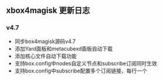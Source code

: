 ## xbox4magisk 更新日志

### v4.7
- 同步box4magisk源码v4.7
- 添加Yard面板和metacubexd面板自动下载
- 添加核心文件自动下载功能 
- 支持box.config中nodes自定义节点和subscribe订阅同时生效
- 支持box.config中subscribe配置多个订阅链接，每行一个
